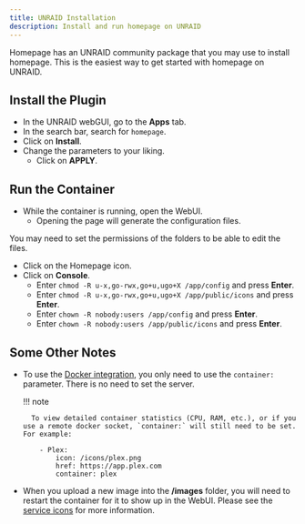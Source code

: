 ```yaml
---
title: UNRAID Installation
description: Install and run homepage on UNRAID
---
```


Homepage has an UNRAID community package that you may use to install homepage. This is the easiest way to get started with homepage on UNRAID.

## Install the Plugin

- In the UNRAID webGUI, go to the **Apps** tab.
- In the search bar, search for `homepage`.
- Click on **Install**.
- Change the parameters to your liking.
  - Click on **APPLY**.

## Run the Container

- While the container is running, open the WebUI.
  - Opening the page will generate the configuration files.

You may need to set the permissions of the folders to be able to edit the files.

- Click on the Homepage icon.
- Click on **Console**.
  - Enter `chmod -R u-x,go-rwx,go+u,ugo+X /app/config` and press **Enter**.
  - Enter `chmod -R u-x,go-rwx,go+u,ugo+X /app/public/icons` and press **Enter**.
  - Enter `chown -R nobody:users /app/config` and press **Enter**.
  - Enter `chown -R nobody:users /app/public/icons` and press **Enter**.

## Some Other Notes

- To use the [Docker integration](../configs/docker.md), you only need to use the `container:` parameter. There is no need to set the server.

  !!! note

        To view detailed container statistics (CPU, RAM, etc.), or if you use a remote docker socket, `container:` will still need to be set. For example:

  ```
      - Plex:
          icon: /icons/plex.png
          href: https://app.plex.com
          container: plex
  ```

- When you upload a new image into the **/images** folder, you will need to restart the container for it to show up in the WebUI. Please see the [service icons](../configs/services.md#icons) for more information.
